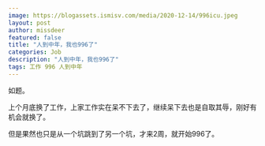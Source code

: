 ```yaml
---
image: https://blogassets.ismisv.com/media/2020-12-14/996icu.jpeg
layout: post
author: missdeer
featured: false
title: "人到中年，我也996了"
categories: Job
description: "人到中年，我也996了"
tags: 工作 996 人到中年
---
```

如题。

上个月底换了工作，上家工作实在呆不下去了，继续呆下去也是自取其辱，刚好有机会就换了。

但是果然也只是从一个坑跳到了另一个坑，才来2周，就开始996了。
